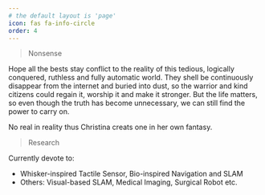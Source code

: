 ```yaml
---
# the default layout is 'page'
icon: fas fa-info-circle
order: 4
---
```


<!-- > Add Markdown syntax content to file `_tabs/about.md`{: .filepath } and it will show up on this page.
{: .prompt-tip } -->

> Nonsense

Hope all the bests stay conflict to the reality of this tedious, logically conquered, ruthless and fully automatic world. They shell be continuously disappear from the internet and buried into dust, so the warrior and kind citizens could regain it, worship it and make it stronger. But the life matters, so even though the truth has become unnecessary, we can still find the power to carry on. 

No real in reality thus Christina creats one in her own fantasy.

> Research

Currently devote to:

- Whisker-inspired Tactile Sensor, Bio-inspired Navigation and SLAM
- Others: Visual-based SLAM, Medical Imaging, Surgical Robot etc.